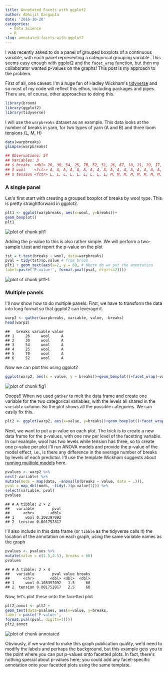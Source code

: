 ```yaml
---
title: Annotated Facets with ggplot2
author: Abhijit Dasgupta
date: '2016-10-20'
categories:
  - Data Science
  - R
slug: annotated-facets-with-ggplot2
---
```


I was recently asked to do a panel of grouped boxplots of a continuous variable,
with each panel representing a categorical grouping variable. This seems easy enough with ggplot2 and the `facet_wrap` function, but then my collaborator wanted p-values on the graphs! This post is my approach to the problem.

First of all, one caveat. I'm a huge fan of Hadley Wickham's [tidyverse](https://blog.rstudio.org/2016/09/15/tidyverse-1-0-0/) and so most of my code will reflect this ethos, including packages and pipes. There are, of course, other approaches to doing this.

```r
library(broom)
library(ggplot2)
library(tidyverse)
```

I will use the `warpbreaks` dataset as an example. This data looks at the number of breaks in yarn, for two types of yarn (A and B) and three loom tensions (L, M, H)

```r
data(warpbreaks)
glimpse(warpbreaks)
```
```r
## Observations: 54
## Variables: 3
## $ breaks  <dbl> 26, 30, 54, 25, 70, 52, 51, 26, 67, 18, 21, 29, 17, 12...
## $ wool    <fctr> A, A, A, A, A, A, A, A, A, A, A, A, A, A, A, A, A, A,...
## $ tension <fctr> L, L, L, L, L, L, L, L, L, M, M, M, M, M, M, M, M, M,...
```

### A single panel

Let's first start with creating a grouped boxplot of breaks by wool type. This is pretty straightforward in ggplot2.

```r 
plt1 <- ggplot(warpbreaks, aes(x=wool, y=breaks))+
geom_boxplot()
plt1
```

![plot of chunk plt1](https://dl.dropboxusercontent.com/u/36792950/wp/figure/plt1-1.png)

Adding the p-value to this is also rather simple. We will perform a two-sample t.test and report the p-value on the plot

```r
tst = t.test(breaks ~ wool, data=warpbreaks)
pval = tidy(tst)$p.value # from broom
plt1 + geom_text(aes(x=2, y = 60, # Where do we put the annotation
label=paste('P-value:', format.pval(pval, digits=2))))
```

![plot of chunk plt1-1](https://dl.dropboxusercontent.com/u/36792950/wp/figure/plt1-1-1.png)

### Multiple panels

I'll now show how to do multiple panels. First, we have to transform the data into long format so that ggplot2 can leverage it.

```r
warp2 <- gather(warpbreaks, variable, value, -breaks)
head(warp2)
```

```
##   breaks variable value
## 1     26     wool     A
## 2     30     wool     A
## 3     54     wool     A
## 4     25     wool     A
## 5     70     wool     A
## 6     52     wool     A
```

Now we can plot this using ggplot2

```r
ggplot(warp2, aes(x = value, y = breaks))+geom_boxplot()+facet_wrap(~variable, nrow=1)
```

![plot of chunk fig1](https://dl.dropboxusercontent.com/u/36792950/wp/figure/fig1-1.png)

Ooops!! When we used `gather` to melt the data frame and create one variable for the two categorical variables, with the levels all shared in the `variable` column. So the plot shows all the possible categories. We can easily fix this.

```r
plt2 <- ggplot(warp2, aes(x=value, y=breaks))+geom_boxplot()+facet_wrap(~variable, nrow=1, scales='free_x')
```

Next, we want to put a p-value on each plot. The trick is to create a new data frame for the p-values, with one row per level of the facetting variable. In our example, wool has two levels while tension has three, so to create one p-value per plot I'll run ANOVA models and provide the p-value of the model effect, i.e., is there any difference in the average number of breaks by levels of each predictor. I'll use the template Wickham suggests about [running multiple models](http://r4ds.had.co.nz/many-models.html) here.

```r
pvalues <- warp2 %>%
nest(-variable) %>%
mutate(mods = map(data, ~anova(lm(breaks ~ value, data = .))),
pval = map_dbl(mods, ~tidy(.)$p.value[1])) %>%
select(variable, pval)
pvalues
```

```
## # A tibble: 2 × 2
##   variable        pval
##      <chr>       <dbl>
## 1     wool 0.108397092
## 2  tension 0.001752817
```

I'll also include in this data frame (or `tibble` as the tidyverse calls it) the location of the annotation on each graph, using the same variable names as the graph

```r
pvalues <- pvalues %>%
mutate(value = c(1.5,2.5), breaks = 60)
pvalues
```

```
## # A tibble: 2 × 4
##   variable        pval value breaks
##      <chr>       <dbl> <dbl>  <dbl>
## 1     wool 0.108397092   1.5     60
## 2  tension 0.001752817   2.5     60
```

Now, let's plot these onto the facetted plot

```r
plt2_annot <- plt2 +
geom_text(data=pvalues, aes(x=value, y=breaks,
label = paste('P-value:',
format.pval(pval, digits=1))))
plt2_annot
```

![plot of chunk annotated](https://dl.dropboxusercontent.com/u/36792950/wp/figure/annotated-1.png)

Obviously, if we wanted to make this graph publication quality, we'd need to modify the labels and perhaps the background, but this example gets you to the point where you can put p-values onto facetted plots. In fact, there's nothing special about p-values here; you could add any facet-specific annotation onto your facetted plots using the same template.
